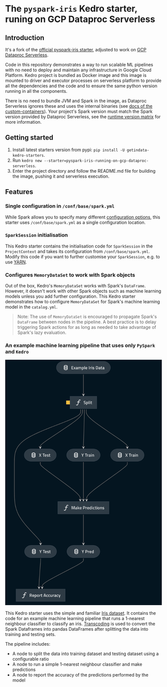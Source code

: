 # The `pyspark-iris` Kedro starter, runing on GCP Dataproc Serverless

## Introduction

It's a fork of the [official pyspark-iris starter](https://github.com/kedro-org/kedro-starters/tree/0.18.3/pandas-iris), adjusted to work on [GCP Dataproc Serverless](https://cloud.google.com/dataproc-serverless/docs).

Code in this repository demonstrates a way to run scalable ML pipelines with no need to deploy and maintain any infrastructure in Google Cloud Platform. Kedro project is bundled as Docker image and this image is mounted to driver and executor processes on serverless platform to provide all the dependencies and the code and to ensure the same python version running in all the components.

There is no need to bundle JVM and Spark in the image, as Dataproc Serverless ignores these and uses the internal binaries (see [docs of the custom-containers](https://cloud.google.com/dataproc-serverless/docs/guides/custom-containers#spark)). Your project's Spark version must match the Spark version provided by Dataproc Serverless, see the [runtime version matrix](https://cloud.google.com/dataproc-serverless/docs/concepts/versions/spark-runtime-versions) for more information.

## Getting started

1. Install latest starters version from pypi: `pip install -U getindata-kedro-starters`.
2. Run `kedro new --starter=pyspark-iris-running-on-gcp-dataproc-serverless`.
3. Enter the project directory and follow the README.md file for building the image, pushing it and serverless execution.

## Features

### Single configuration in `/conf/base/spark.yml`

While Spark allows you to specify many different [configuration options](https://spark.apache.org/docs/latest/configuration.html), this starter uses `/conf/base/spark.yml` as a single configuration location.

### `SparkSession` initialisation

This Kedro starter contains the initialisation code for `SparkSession` in the `ProjectContext` and takes its configuration from `/conf/base/spark.yml`. Modify this code if you want to further customise your `SparkSession`, e.g. to use [YARN](https://hadoop.apache.org/docs/current/hadoop-yarn/hadoop-yarn-site/YARN.html).

### Configures `MemoryDataSet` to work with Spark objects
Out of the box, Kedro's `MemoryDataSet` works with Spark's `DataFrame`. However, it doesn't work with other Spark objects such as machine learning models unless you add further configuration. This Kedro starter demonstrates how to configure `MemoryDataSet` for Spark's machine learning model in the `catalog.yml`.

> Note: The use of `MemoryDataSet` is encouraged to propagate Spark's `DataFrame` between nodes in the pipeline. A best practice is to delay triggering Spark actions for as long as needed to take advantage of Spark's lazy evaluation.

### An example machine learning pipeline that uses only `PySpark` and `Kedro`

![Iris Pipeline Visualisation](./images/iris_pipeline.png)

This Kedro starter uses the simple and familiar [Iris dataset](https://www.kaggle.com/uciml/iris). It contains the code for an example machine learning pipeline that runs a 1-nearest neighbour classifier to classify an iris. 
[Transcoding](https://kedro.readthedocs.io/en/stable/data/data_catalog.html#transcoding-datasets) is used to convert the Spark Dataframes into pandas DataFrames after splitting the data into training and testing sets.

The pipeline includes:

* A node to split the data into training dataset and testing dataset using a configurable ratio
* A node to run a simple 1-nearest neighbour classifier and make predictions
* A node to report the accuracy of the predictions performed by the model
